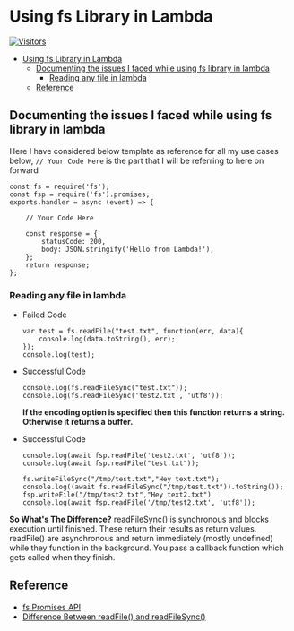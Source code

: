 # Using fs Library in Lambda

[![Visitors](https://api.visitorbadge.io/api/visitors?path=aasisodiya.nodejs.aws.lambda.fsoperations&labelColor=%23ffa500&countColor=%23263759&labelStyle=upper)](https://visitorbadge.io/status?path=aasisodiya.nodejs.aws.lambda.fsoperations)

- [Using fs Library in Lambda](#using-fs-library-in-lambda)
  - [Documenting the issues I faced while using fs library in lambda](#documenting-the-issues-i-faced-while-using-fs-library-in-lambda)
    - [Reading any file in lambda](#reading-any-file-in-lambda)
  - [Reference](#reference)

## Documenting the issues I faced while using fs library in lambda

Here I have considered below template as reference for all my use cases below, `// Your Code Here` is the part that I will be referring to here on forward

```nodejs
const fs = require('fs');
const fsp = require('fs').promises;
exports.handler = async (event) => {

    // Your Code Here

    const response = {
        statusCode: 200,
        body: JSON.stringify('Hello from Lambda!'),
    };
    return response;
};
```

### Reading any file in lambda

- Failed Code

    ```nodejs
    var test = fs.readFile("test.txt", function(err, data){
        console.log(data.toString(), err);
    });
    console.log(test);
    ```

- Successful Code

    ```nodejs
    console.log(fs.readFileSync("test.txt"));
    console.log(fs.readFileSync('test2.txt', 'utf8'));
    ```

    **If the encoding option is specified then this function returns a string. Otherwise it returns a buffer.**

- Successful Code

    ```nodejs
    console.log(await fsp.readFile('test2.txt', 'utf8'));
    console.log(await fsp.readFile("test.txt"));
    ```

    ```nodejs
    fs.writeFileSync("/tmp/test.txt","Hey text.txt");
    console.log((await fs.readFileSync("/tmp/test.txt")).toString());
    fsp.writeFile("/tmp/test2.txt","Hey text2.txt")
    console.log(await fsp.readFile('/tmp/test2.txt', 'utf8'));
    ```

**So What's The Difference?** readFileSync() is synchronous and blocks execution until finished. These return their results as return values. readFile() are asynchronous and return immediately (mostly undefined) while they function in the background. You pass a callback function which gets called when they finish.

## Reference

- [fs Promises API](https://nodejs.org/api/fs.html#fs_fs_promises_api)
- [Difference Between readFile() and readFileSync()](https://stackoverflow.com/questions/17604866/difference-between-readfile-and-readfilesync)
